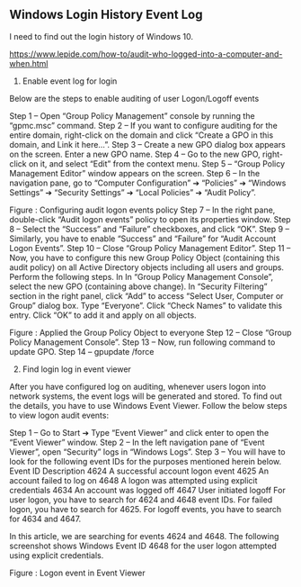 ## Windows Login History Event Log

I need to find out the login history of Windows 10.

https://www.lepide.com/how-to/audit-who-logged-into-a-computer-and-when.html

1. Enable event log for login

Below are the steps to enable auditing of user Logon/Logoff events

Step 1 – Open “Group Policy Management” console by running the “gpmc.msc” command.
Step 2 – If you want to configure auditing for the entire domain, right-click on the domain and click “Create a GPO in this domain, and Link it here…”.
Step 3 – Create a new GPO dialog box appears on the screen. Enter a new GPO name.
Step 4 – Go to the new GPO, right-click on it, and select “Edit” from the context menu.
Step 5 – “Group Policy Management Editor” window appears on the screen.
Step 6 – In the navigation pane, go to “Computer Configuration” ➔ “Policies” ➔ “Windows Settings” ➔ “Security Settings” ➔ “Local Policies” ➔ “Audit Policy”.

Figure : Configuring audit logon events policy
Step 7 – In the right pane, double-click “Audit logon events” policy to open its properties window.
Step 8 – Select the “Success” and “Failure” checkboxes, and click “OK”.
Step 9 – Similarly, you have to enable “Success” and “Failure” for “Audit Account Logon Events”.
Step 10 – Close “Group Policy Management Editor”.
Step 11 – Now, you have to configure this new Group Policy Object (containing this audit policy) on all Active Directory objects including all users and groups. Perform the following steps.
In In “Group Policy Management Console”, select the new GPO (containing above change).
In “Security Filtering” section in the right panel, click “Add” to access “Select User, Computer or Group” dialog box.
Type “Everyone”. Click “Check Names” to validate this entry. Click “OK” to add it and apply on all objects.

Figure : Applied the Group Policy Object to everyone
Step 12 – Close “Group Policy Management Console”.
Step 13 – Now, run following command to update GPO.
Step 14 – gpupdate /force

2. Find login log in event viewer

After you have configured log on auditing, whenever users logon into network systems, the event logs will be generated and stored. To find out the details, you have to use Windows Event Viewer. Follow the below steps to view logon audit events:

Step 1 – Go to Start ➔ Type “Event Viewer” and click enter to open the “Event Viewer” window.
Step 2 – In the left navigation pane of “Event Viewer”, open “Security” logs in “Windows Logs”.
Step 3 – You will have to look for the following event IDs for the purposes mentioned herein below.
Event ID	Description
4624	A successful account logon event
4625	An account failed to log on
4648	A logon was attempted using explicit credentials
4634	An account was logged off
4647	User initiated logoff
For user logon, you have to search for 4624 and 4648 event IDs. For failed logon, you have to search for 4625. For logoff events, you have to search for 4634 and 4647.

In this article, we are searching for events 4624 and 4648. The following screenshot shows Windows Event ID 4648 for the user logon attempted using explicit credentials.


Figure : Logon event in Event Viewer


